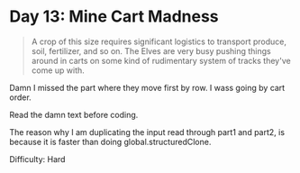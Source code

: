 # Day 13: Mine Cart Madness 

> A crop of this size requires significant logistics to transport produce, soil, fertilizer, and so on. 
> The Elves are very busy pushing things around in carts on some kind of rudimentary system of tracks they've come up with.

Damn I missed the part where they move first by row. I wass going by cart order. 

Read the damn text before coding.

The reason why I am duplicating the input read through part1 and part2, is because it is faster than doing 
global.structuredClone. 

Difficulty: Hard